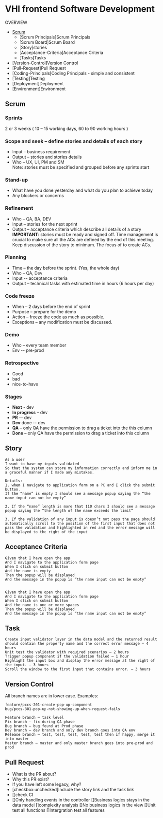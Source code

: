 # VHI frontend Software Development
OVERVIEW
- [Scrum](#Scrum)
  - [Scrum Principals]Scrum Principals
  - [Scrum Board]Scrum Board
  - [Story]stories
  - [Acceptance-Criteria]Acceptance Criteria
  - [Tasks]Tasks
- [Version-Control]Version Control
- [Pull-Request]Pull Request
- [Coding-Principals]Coding Principals - simple and consistent
- [Testing]Testing
- [Deployment]Deployment
- [Environment]Environment

## Scrum
### Sprints  
2 or 3 weeks ( 10 – 15 working days, 60 to 90 working hours )      
### Scope and seek – define stories and details of each story  
- Input – business requirement  
- Output – stories and stories details  
- Who – UX, UI, PM and SM  
Note: stories must be specified and grouped before any sprints start  
### Stand-up  
- What have you done yesterday and what do you plan to achieve today  
- Any blockers or concerns  
### Refinement  
- Who – QA, BA, DEV  
- Input – stories for the next sprint  
- Output – acceptance criteria which describe all details of a story    
**IMPORTANT**: stories must be ready and signed off. Time management is crucial to make sure all the ACs are defined by the end of this meeting. Keep discussion of the story to minimum. The focus of to create ACs.
### Planning  
- Time – the day before the sprint. (Yes, the whole day)  
- Who – QA, Dev  
- Input -- acceptance criteria  
- Output – technical tasks with estimated time in hours (6 hours per day)  
### Code freeze  
- When – 2 days before the end of sprint  
- Purpose – prepare for the demo  
- Action – freeze the code as much as possible.  
- Exceptions – any modification must be discussed.  
### Demo  
- Who – every team member  
- Env -- pre-prod    
### Retrospective  
- Good
- bad
- nice-to-have	  

### Stages
- __Next__ - dev
- __In progress__ – dev
- __PR__ -- dev
- __Dev__ done -- dev
- __QA__ – only QA have the permission to drag a ticket into the this column
- __Done__ – only QA have the permission to drag a ticket into this column


## Story
```
As a user   
I want to have my inputs validated  
So that the system can store my information correctly and inform me in a graceful manner if I made any mistakes.    

Details:  
1. when I navigate to application form on a PC and I click the submit button.  
If the “name” is empty I should see a message popup saying the “the name input can not be empty”  

2. If the “name” length is more that 110 chars I should see a message popup saying the “the length of the name exceeds the limit”  

3. If the validation of any input is doesn’t not pass the page should automatically scroll to the position of the first input that does not pass the validation and highlighted in red and the error message will be displayed to the right of the input
```
## Acceptance Criteria
```
Given that I have open the app  
And I navigate to the application form page  
When I click on submit button  
And the name is empty   
Then the popup will be displayed  
And the message in the popup is “the name input can not be empty”  


Given that I have open the app  
And I navigate to the application form page
When I click on submit button
And the name is one or more spaces 
Then the popup will be displayed
And the message in the popup is “the name input can not be empty”
```
## Task
```
Create input validator layer in the data model and the returned result should contain the property name and the correct error message – 4 hours
Unit test the validator with required scenarios – 2 hours
Trigger popup component if the validation failed – 1 hour
Highlight the input box and display the error message at the right of the input. – 3 hours
Scroll the window to the first input that contains error. – 3 hours
```

## Version Control
All branch names are in lower case. Examples:

```feature/pccs-201-create-pop-up-component```  
```bug/pccs-301-pop-up-not-showing-up-when-request-fails```  

```Feature branch – task level```  
```Fix branch – fix during QA phase```  
```Bug branch – bug found at Prod phase```  
```Dev branch – dev branch and only dev branch goes into QA env```  
```Release branch – test, test, test, test, test then if happy, merge it into master```  
```Master branch – master and only master branch goes into pre-prod and prod```  

## Pull Request
- What is the PR about?
- Why this PR exist?
- If you have left some legacy, why?
- [checkbox:unchecked]Include the story link and the task link
- []check CI
- []Only handling events in the controller
[]Business logics stays in the data model
[]complexity analysis
[]No business logics in the view
[]Unit test all functions
[]Intergration test all features


